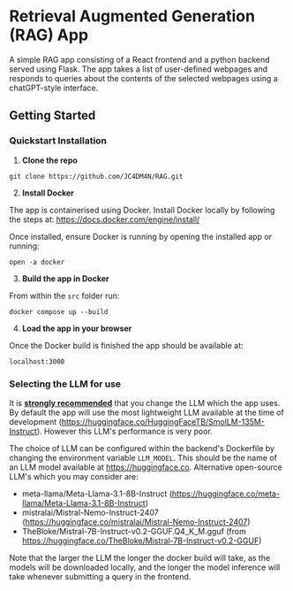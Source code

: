 # Retrieval Augmented Generation (RAG) App

A simple RAG app consisting of a React frontend and a python backend served using Flask. The app takes a list of user-defined webpages and responds to queries about the contents of the selected webpages using a chatGPT-style interface.

## Getting Started

### Quickstart Installation

1. <b>Clone the repo</b>
```
git clone https://github.com/JC4DM4N/RAG.git
```
2. <b>Install Docker</b>

The app is containerised using Docker. Install Docker locally by following the steps at: https://docs.docker.com/engine/install/

Once installed, ensure Docker is running by opening the installed app or running:
```
open -a docker
```

3. <b>Build the app in Docker</b>

From within the ```src``` folder run: 
```
docker compose up --build
```

4. <b>Load the app in your browser</b>

Once the Docker build is finished the app should be available at:
```
localhost:3000
```

### Selecting the LLM for use

It is <b><u>strongly recommended</u></b> that you change the LLM which the app uses. By default the app will use the most lightweight LLM available at the time of development (https://huggingface.co/HuggingFaceTB/SmolLM-135M-Instruct). However this LLM's performance is very poor. 

The choice of LLM can be configured within the backend's Dockerfile by changing the environment variable ```LLM_MODEL```. This should be the name of an LLM model available at https://huggingface.co. Alternative open-source LLM's which you may consider are:
* meta-llama/Meta-Llama-3.1-8B-Instruct (https://huggingface.co/meta-llama/Meta-Llama-3.1-8B-Instruct)
* mistralai/Mistral-Nemo-Instruct-2407 (https://huggingface.co/mistralai/Mistral-Nemo-Instruct-2407)
* TheBloke/Mistral-7B-Instruct-v0.2-GGUF.Q4_K_M.gguf (from https://huggingface.co/TheBloke/Mistral-7B-Instruct-v0.2-GGUF)

Note that the larger the LLM the longer the docker build will take, as the models will be downloaded locally, and the longer the model inference will take whenever submitting a query in the frontend.

